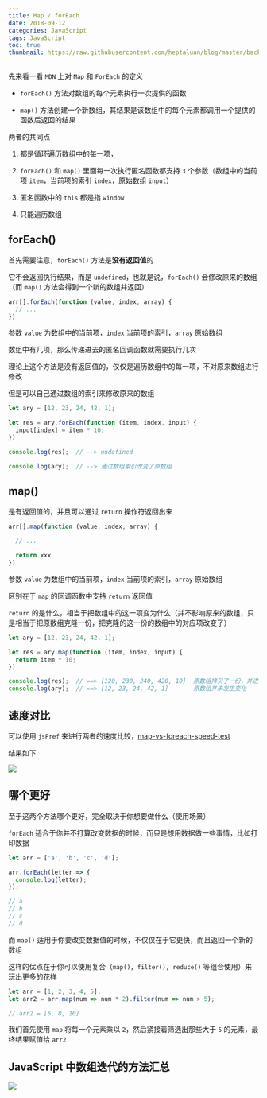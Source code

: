 ```yaml
---
title: Map / forEach
date: 2018-09-12
categories: JavaScript
tags: JavaScript
toc: true
thumbnail: https://raw.githubusercontent.com/heptaluan/blog/master/backups/cdn/cover/37.jpg
---
```


先来看一看 `MDN` 上对 `Map` 和 `ForEach` 的定义

* `forEach()` 方法对数组的每个元素执行一次提供的函数

* `map()` 方法创建一个新数组，其结果是该数组中的每个元素都调用一个提供的函数后返回的结果

<!--more-->

两者的共同点

1. 都是循环遍历数组中的每一项，

2. `forEach()` 和 `map()` 里面每一次执行匿名函数都支持 `3` 个参数（数组中的当前项 `item`，当前项的索引 `index`，原始数组 `input`）

3. 匿名函数中的 `this` 都是指 `window`

4. 只能遍历数组


## forEach()

首先需要注意，`forEach()` 方法是**没有返回值**的

它不会返回执行结果，而是 `undefined`，也就是说，`forEach()` 会修改原来的数组（而 `map()` 方法会得到一个新的数组并返回）

```js
arr[].forEach(function (value, index, array) {
  // ...
})
```


参数 `value` 为数组中的当前项，`index` 当前项的索引，`array` 原始数组

数组中有几项，那么传递进去的匿名回调函数就需要执行几次

理论上这个方法是没有返回值的，仅仅是遍历数组中的每一项，不对原来数组进行修改

但是可以自己通过数组的索引来修改原来的数组

```js
let ary = [12, 23, 24, 42, 1];

let res = ary.forEach(function (item, index, input) {
  input[index] = item * 10;
})

console.log(res);  // --> undefined

console.log(ary);  // --> 通过数组索引改变了原数组
```

## map()

是有返回值的，并且可以通过 `return` 操作符返回出来 

```js
arr[].map(function (value, index, array) {
  
  // ...

  return xxx
})
```

参数 `value` 为数组中的当前项，`index` 当前项的索引，`array` 原始数组


区别在于 `map` 的回调函数中支持 `return` 返回值

`return` 的是什么，相当于把数组中的这一项变为什么（并不影响原来的数组，只是相当于把原数组克隆一份，把克隆的这一份的数组中的对应项改变了）

```js
let ary = [12, 23, 24, 42, 1];

let res = ary.map(function (item, index, input) {
  return item * 10;
})

console.log(res);  // ==> [120, 230, 240, 420, 10]  原数组拷贝了一份，并进行了修改
console.log(ary);  // ==> [12, 23, 24, 42, 1]       原数组并未发生变化
```


## 速度对比

可以使用 `jsPref` 来进行两者的速度比较，[map-vs-foreach-speed-test](https://jsperf.com/map-vs-foreach-speed-test)

结果如下

![](https://raw.githubusercontent.com/heptaluan/blog/master/backups/cdn/js/01.png)




## 哪个更好

至于这两个方法哪个更好，完全取决于你想要做什么（使用场景）

`forEach` 适合于你并不打算改变数据的时候，而只是想用数据做一些事情，比如打印数据

```js
let arr = ['a', 'b', 'c', 'd'];

arr.forEach(letter => {
  console.log(letter);
});

// a
// b
// c
// d
```

而 `map()` 适用于你要改变数据值的时候，不仅仅在于它更快，而且返回一个新的数组

这样的优点在于你可以使用复合（`map()`，`filter()`，`reduce()` 等组合使用）来玩出更多的花样

```js
let arr = [1, 2, 3, 4, 5];
let arr2 = arr.map(num => num * 2).filter(num => num > 5);

// arr2 = [6, 8, 10]
```

我们首先使用 `map` 将每一个元素乘以 `2`，然后紧接着筛选出那些大于 `5` 的元素，最终结果赋值给 `arr2`


## JavaScript 中数组迭代的方法汇总

![](https://raw.githubusercontent.com/heptaluan/blog/master/backups/cdn/js/02.png)